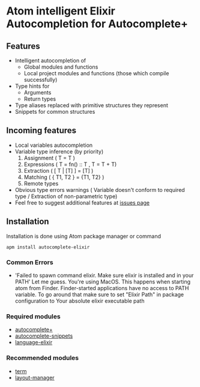 # Atom intelligent Elixir Autocompletion for Autocomplete+

## Features
- Intelligent autocompletion of
  - Global modules and functions
  - Local project modules and functions (those which compile successfully)
- Type hints for
  - Arguments
  - Return types
- Type aliases replaced with primitive structures they represent
- Snippets for common structures

## Incoming features
- Local variables autocompletion
- Variable type inference (by priority)
  1. Assignment ( T = T )
  2. Expressions ( T = fn() :: T  , T = T + T)
  3. Extraction ( [ T | [T] ] = [T] )
  4. Matching ( { T1, T2 } = {T1, T2} )
  5. Remote types
- Obvious type errors warnings ( Variable doesn't conform to required type / Extraction of non-parametric type)
- Feel free to suggest additional features at [issues page](https://github.com/iraasta/autocomplete-elixir/issues)


## Installation
Installation is done using Atom package manager or command

    apm install autocomplete-elixir


### Common Errors
- 'Failed to spawn command elixir. Make sure elixir is installed and in your PATH'
  Let me guess. You're using MacOS. This happens when starting atom from Finder.
  Finder-started applications have no access to PATH variable. To go around that make
  sure to set "Elixir Path" in package configuration to Your absolute elixir executable
  path


### Required modules
- [autocomplete+](https://atom.io/packages/autocomplete-plus)
- [autocomplete-snippets](https://atom.io/packages/autocomplete-snippets)
- [language-elixir](https://atom.io/packages/language-elixir)

### Recommended modules
- [term](https://atom.io/packages/term)
- [layout-manager](https://atom.io/packages/layout-manager)
